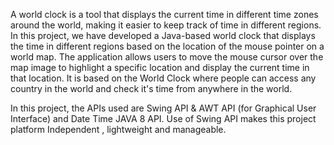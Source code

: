  A world clock is a tool that displays the current time in different time zones around the world, making it easier to keep track of time in different regions.
 In this project, we have developed a Java-based world clock that displays the time in different regions based on the location of the mouse pointer on a world map. The 
 application allows users to move the mouse cursor over the map image to highlight a specific location and display the current time in that location. It is based on the 
 World Clock where people can access any country in the world and check it's time from anywhere in the world.


In this project, the APIs used are Swing API & AWT API (for Graphical User Interface) and Date Time JAVA 8 API. Use of Swing API makes this project platform Independent , lightweight and manageable.
